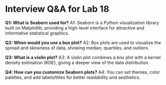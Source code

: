 # Interview Q&A for Lab 18

**Q1: What is Seaborn used for?**
A1: Seaborn is a Python visualization library built on Matplotlib, providing a high-level interface for attractive and informative statistical graphics.

**Q2: When would you use a box plot?**
A2: Box plots are used to visualize the spread and skewness of data, showing median, quartiles, and outliers.

**Q3: What is a violin plot?**
A3: A violin plot combines a box plot with a kernel density estimation (KDE), giving a deeper view of the data distribution.

**Q4: How can you customize Seaborn plots?**
A4: You can set themes, color palettes, and add labels/titles for better readability and aesthetics.
